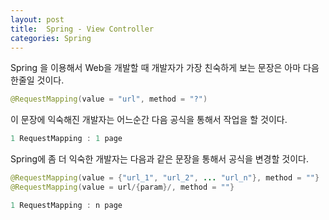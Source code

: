 ```yaml
---
layout: post
title:  Spring - View Controller
categories: Spring
---
```


Spring 을 이용해서 Web을 개발할 때 개발자가 가장 친숙하게 보는 문장은 아마 다음 한줄일 것이다.

```java
@RequestMapping(value = "url", method = "?")
```

이 문장에 익숙해진 개발자는 어느순간 다음 공식을 통해서 작업을 할 것이다.

```java
1 RequestMapping : 1 page
```

Spring에 좀 더 익숙한 개발자는 다음과 같은 문장을 통해서 공식을 변경할 것이다.

```java
@RequestMapping(value = {"url_1", "url_2", ... "url_n"}, method = ""}
@RequestMapping(value = url/{param}/, method = ""}
```

```java
1 RequestMapping : n page
```

